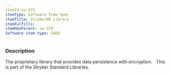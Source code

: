 ```yaml
---
itemId:sw-473
itemType: Software Item Spec
itemTitle: StrykerDB Library
itemFulfills: 
itemHasParent: sw-379
Software item type: SADD
---
```

### Description
The proprietary library that provides data persistence with encryption.
 
This is part of the Stryker Standard Libraries.